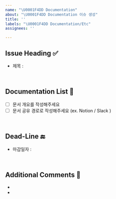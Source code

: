 ```yaml
---
name: "\U0001F4DD Documentation"
about: "\U0001F4DD Documentation 이슈 생성"
title: ''
labels: "\U0001F4DD Documentation/Etc"
assignees: ''

---
```


## Issue Heading ✅

- 제목 : 

<br/>

## Documentation List 📄

- [ ] 문서 개요를 작성해주세요
- [ ] 문서 공유 경로로 작성해주세요 (ex. Notion / Slack )

<br/>

## Dead-Line 🔚

- 마감일자 : 

<br/>

## Additional Comments 💬

-
-
<br/>
